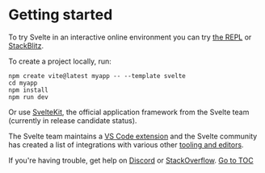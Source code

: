 
# Getting started




To try Svelte in an interactive online environment you can try [the REPL](https://svelte.dev/repl) or [StackBlitz](https://node.new/svelte).

To create a project locally, run:

```
npm create vite@latest myapp -- --template svelte
cd myapp
npm install
npm run dev
```

Or use [SvelteKit](https://kit.svelte.dev/), the official application framework from the Svelte team (currently in release candidate status).

The Svelte team maintains a [VS Code extension](https://marketplace.visualstudio.com/items?itemName=svelte.svelte-vscode) and the Svelte community has created a list of integrations with various other [tooling and editors](https://sveltesociety.dev/tools).

If you're having trouble, get help on [Discord](https://svelte.dev/chat) or [StackOverflow](https://stackoverflow.com/questions/tagged/svelte).
<span style="float: footnote;"><a href="./index.html#toc">Go to TOC</a></span>
